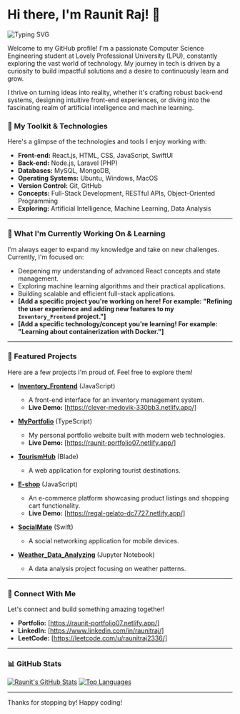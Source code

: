 # Hi there, I'm Raunit Raj! 👋

<img src="https://readme-typing-svg.herokuapp.com?font=Fira+Code&size=20&color=FFFFFF&width=430&lines=B.Tech+CSE+student+at+LPU;Full-Stack+Developer;AI/ML+Enthusiast&loop=true&speed=60" alt="Typing SVG" />

Welcome to my GitHub profile! I'm a passionate Computer Science Engineering student at Lovely Professional University (LPU), constantly exploring the vast world of technology. My journey in tech is driven by a curiosity to build impactful solutions and a desire to continuously learn and grow.

I thrive on turning ideas into reality, whether it's crafting robust back-end systems, designing intuitive front-end experiences, or diving into the fascinating realm of artificial intelligence and machine learning.

### 🚀 My Toolkit & Technologies

Here's a glimpse of the technologies and tools I enjoy working with:

* **Front-end:** React.js, HTML, CSS, JavaScript, SwiftUI
* **Back-end:** Node.js, Laravel (PHP)
* **Databases:** MySQL, MongoDB, 
* **Operating Systems:** Ubuntu, Windows, MacOS
* **Version Control:** Git, GitHub
* **Concepts:** Full-Stack Development, RESTful APIs, Object-Oriented Programming
* **Exploring:** Artificial Intelligence, Machine Learning, Data Analysis

---

### 🌱 What I'm Currently Working On & Learning

I'm always eager to expand my knowledge and take on new challenges. Currently, I'm focused on:

* Deepening my understanding of advanced React concepts and state management.
* Exploring machine learning algorithms and their practical applications.
* Building scalable and efficient full-stack applications.
* **[Add a specific project you're working on here! For example: "Refining the user experience and adding new features to my `Inventory_Frontend` project."]**
* **[Add a specific technology/concept you're learning! For example: "Learning about containerization with Docker."]**

---

### 🌟 Featured Projects

Here are a few projects I'm proud of. Feel free to explore them!

* **[Inventory_Frontend](https://github.com/Raunit2025/Inventory_Frontend)** (JavaScript)
    * A front-end interface for an inventory management system.
    * **Live Demo:** [https://clever-medovik-330bb3.netlify.app/]

* **[MyPortfolio](https://github.com/Raunit2025/MyPortfolio)** (TypeScript)
    * My personal portfolio website built with modern web technologies.
    * **Live Demo:** [https://raunit-portfolio07.netlify.app/]


* **[TourismHub](https://github.com/Raunit2025/TourismHub)** (Blade)
    * A web application for exploring tourist destinations.


* **[E-shop](https://github.com/Raunit2025/E-shop)** (JavaScript)
    * An e-commerce platform showcasing product listings and shopping cart functionality.
    * **Live Demo:** [https://regal-gelato-dc7727.netlify.app/]


* **[SocialMate](https://github.com/Raunit2025/SocialMate)** (Swift)
    * A social networking application for mobile devices.


* **[Weather_Data_Analyzing](https://github.com/Raunit2025/Weather_Data_Analyzing)** (Jupyter Notebook)
    * A data analysis project focusing on weather patterns.


---

### 🤝 Connect With Me

Let's connect and build something amazing together!

* **Portfolio:** [https://raunit-portfolio07.netlify.app/]
* **LinkedIn:** [https://www.linkedin.com/in/raunitraj/]
* **LeetCode:** [https://leetcode.com/u/raunitraj2336/]

---

### 📊 GitHub Stats

[![Raunit's GitHub Stats](https://github-readme-stats.vercel.app/api?username=Raunit2025&show_icons=true&theme=radical)](https://github.com/anuraghazra/github-readme-stats)
[![Top Languages](https://github-readme-stats.vercel.app/api/top-langs/?username=Raunit2025&layout=compact&theme=radical)](https://github.com/anuraghazra/github-readme-stats)

---

Thanks for stopping by! Happy coding!

